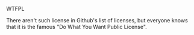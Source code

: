 WTFPL

There aren't such license in Github's list of licenses, but everyone knows that it is the famous "Do What You Want Public License".
